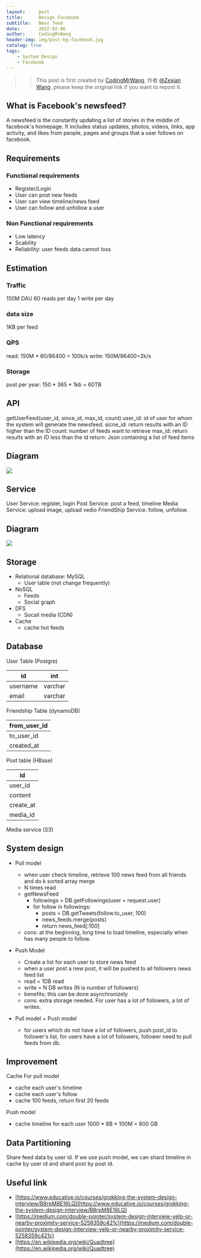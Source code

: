 ```yaml
---
layout:     post
title:      Design Facebook
subtitle:   News feed
date:       2022-02-06
author:     CodingMrWang
header-img: img/post-bg-facebook.jpg
catalog: true
tags:
    - System Design
    - Facebook
---
```



>> This post is first created by [CodingMrWang](http://codingmrwang.github.io), 作者 [@Zexian Wang](http://github.com/codingmrwang) ,please keep the original link if you want to repost it.

## What is Facebook's newsfeed?
A newsfeed is the constantly updating a list of stories in the middle of facebook's homepage. It includes status updates, photos, videos, links, app activity, and likes from people, pages and groups that a user follows on facebook.

## Requirements
### Functional requirements
- Register/Login
- User can post new feeds
- User can view timeline/news feed
- User can follow and unfollow a user

### Non Functional requirements
- Low latency
- Scability
- Reliability: user feeds data cannot loss
## Estimation
### Traffic
150M DAU
60 reads per day
1 write per day
### data size
1KB per feed
### QPS
read: 150M * 60/86400 = 100k/s
write: 150M/86400=2k/s
### Storage
post per year: 150 * 365 * 1kb = 60TB

## API
getUserFeed(user_id, since_id, max_id, count)
user_id: id of user for whom the system will generate the newsfeed.
sicne_id: return results with an ID higher than the ID
count: number of feeds want to retrieve
max_id: return results with an ID less than the id
return: Json containing a list of feed items

## Diagram

![](https://drive.google.com/uc?id=1g8KvK83u_LOP-puxIKYm3WCjFRD7mRNg)

## Service

User Service: register, login
Post Service: post a feed, timeline
Media Service: upload image, upload vedio
FriendShip Service: follow, unfollow.

## Diagram
![](https://drive.google.com/uc?id=1mFs11LzKTzEJ2Z4S9kI3RKDZWkRAdri8)

## Storage
- Relational database: MySQL
	- User table (not change frequently)
- NoSQL
	- Feeds
	- Social graph
- DFS
	- Socail media (CDN)
- Cache
	- cache hot feeds

## Database
User Table (Postgre)

|id|int|
|---|---|
|username|varchar|
|email|varchar|

Friendship Table (dynamoDB)

|from_user_id|
|---|
|to_user_id|
|created_at|

Post table (HBase)

|id|
|---|
|user_id|
|content|
|create_at|
|media_id|

Media service (S3)

## System design
- Pull model
	- when user check timeline, retrieve 100 news feed from all friends and do k sorted array merge
	- N times read
	- getNewsFeed
		- followings = DB.getFollowings(user = request.user)
		- for follow in followings:
			- posts = DB.getTweets(follow.to_user, 100)
			- news_feeds.merge(posts)
			- return news_feed[:100]
	- cons: at the beginning, long time to load timeline, especially when has many people to follow.
- Push Model
	- Create a list for each user to store news feed
	- when a user post a new post, it will be pushed to all followers news feed list
	- read = 1DB read
	- write = N DB writes (N is number of followers)
	- benefits; this can be done asynchronizely
	- cons: extra storage needed. For user has a lot of followers, a lot of writes.

- Pull model + Push model
	- for users which do not have a lot of followers, push post_id to follower's list, for users have a lot of followers, follower need to pull feeds from db.

## Improvement

Cache
For pull model
- cache each user's timeline
- cache each user's follow
- cache 100 feeds, return first 20 feeds

Push model
- cache timeline for each user
1000 * 8B * 100M = 800 GB

## Data Partitioning
Share feed data by user id.
If we use push model, we can shard timeline in cache by user id and shard post by post id.

## Useful link
- [https://www.educative.io/courses/grokking-the-system-design-interview/B8rpM8E16LQ](https://www.educative.io/courses/grokking-the-system-design-interview/B8rpM8E16LQ)
- [https://medium.com/double-pointer/system-design-interview-yelp-or-nearby-proximity-service-5258359c421c](https://medium.com/double-pointer/system-design-interview-yelp-or-nearby-proximity-service-5258359c421c)
- [https://en.wikipedia.org/wiki/Quadtree](https://en.wikipedia.org/wiki/Quadtree)